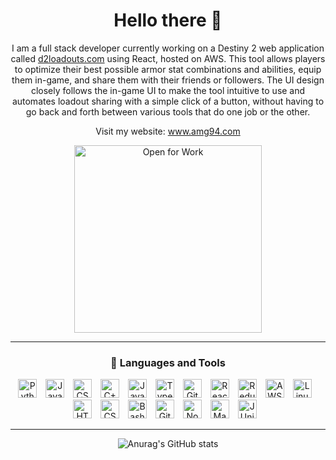 <h1 align="center">Hello there 👋</h1>

<p align="center">
  I am a full stack developer currently working on a Destiny 2 web application called <a href="https://d2loadouts.com">d2loadouts.com</a> using React, hosted on AWS. This tool allows players to optimize their best possible armor stat combinations and abilities, equip them in-game, and share them with their friends or followers. The UI design closely follows the in-game UI to make the tool intuitive to use and automates loadout sharing with a simple click of a button, without having to go back and forth between various tools that do one job or the other.
</p>

<p align="center">
  Visit my website: <a href="http://www.amg94.com">www.amg94.com</a>
</p>

<p align="center">
  <img src="https://media.giphy.com/media/eiMn6aBwpkSCffKOG0/giphy.gif" alt="Open for Work" width="300"/>
</p>

---

<h3 align="center">🧰 Languages and Tools</h3>

<p align="center">
  <img alt="Python" width="30px" style="padding-right:10px;" src="https://cdn.jsdelivr.net/gh/devicons/devicon/icons/python/python-original.svg"/>
  <img alt="Java" width="30px" style="padding-right:10px;" src="https://cdn.jsdelivr.net/gh/devicons/devicon/icons/java/java-original.svg"/>
  <img alt="CSharp" width="30px" style="padding-right:10px;" src="https://cdn.jsdelivr.net/gh/devicons/devicon/icons/csharp/csharp-original.svg"/>
  <img alt="C++" width="30px" style="padding-right:10px;" src="https://cdn.jsdelivr.net/gh/devicons/devicon/icons/cplusplus/cplusplus-original.svg"/>
  <img alt="JavaScript" width="30px" style="padding-right:10px;" src="https://cdn.jsdelivr.net/gh/devicons/devicon/icons/javascript/javascript-original.svg"/>
  <img alt="TypeScript" width="30px" style="padding-right:10px;" src="https://cdn.jsdelivr.net/gh/devicons/devicon/icons/typescript/typescript-original.svg"/>
  <img alt="Git" width="30px" style="padding-right:10px;" src="https://cdn.jsdelivr.net/gh/devicons/devicon/icons/git/git-original.svg"/>
  <img alt="React" width="30px" style="padding-right:10px;" src="https://cdn.jsdelivr.net/gh/devicons/devicon/icons/react/react-original.svg"/>
  <img alt="Redux" width="30px" style="padding-right:10px;" src="https://cdn.jsdelivr.net/gh/devicons/devicon/icons/redux/redux-original.svg"/>
  <img alt="AWS" width="30px" style="padding-right:10px;" src="https://cdn.jsdelivr.net/gh/devicons/devicon@latest/icons/amazonwebservices/amazonwebservices-plain-wordmark.svg"/>
  <img alt="Linux" width="30px" style="padding-right:10px;" src="https://cdn.jsdelivr.net/gh/devicons/devicon/icons/linux/linux-original.svg"/>
  <img alt="HTML5" width="30px" style="padding-right:10px;" src="https://cdn.jsdelivr.net/gh/devicons/devicon/icons/html5/html5-original.svg"/>
  <img alt="CSS3" width="30px" style="padding-right:10px;" src="https://cdn.jsdelivr.net/gh/devicons/devicon/icons/css3/css3-original.svg"/>
  <img alt="Bash" width="30px" style="padding-right:10px;" src="https://cdn.jsdelivr.net/gh/devicons/devicon/icons/bash/bash-original.svg"/>
  <img alt="GitHub" width="30px" style="padding-right:10px;" src="https://cdn.jsdelivr.net/gh/devicons/devicon/icons/github/github-original.svg"/>
  <img alt="NodeJS" width="30px" style="padding-right:10px;" src="https://cdn.jsdelivr.net/gh/devicons/devicon/icons/nodejs/nodejs-original.svg"/>
  <img alt="Maven" width="30px" style="padding-right:10px;" src="https://cdn.jsdelivr.net/gh/devicons/devicon/icons/maven/maven-original.svg"/>
  <img alt="JUnit" width="30px" style="padding-right:10px;" src="https://cdn.jsdelivr.net/gh/devicons/devicon/icons/junit/junit-original.svg"/>
</p>

---

<p align="center">
  <img src="https://github-readme-stats.vercel.app/api?username=rorschach7552&show_icons=true&theme=radical" alt="Anurag's GitHub stats" />
</p>
